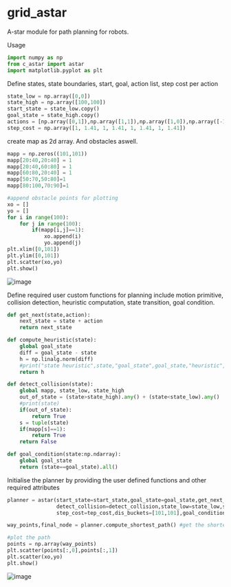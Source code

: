 # grid_astar
A-star module for path planning for robots.

Usage
```python
import numpy as np
from c_astar import astar
import matplotlib.pyplot as plt
```
Define states, state boundaries, start, goal, action list, step cost per action
```python
state_low = np.array([0,0])
state_high = np.array([100,100])
start_state = state_low.copy()
goal_state = state_high.copy()
actions = [np.array([0,1]),np.array([1,1]),np.array([1,0]),np.array([-1,1]),np.array([-1,0]),np.array([-1,-1]),np.array([0,-1]),np.array([1,-1])] #list of actions
step_cost = np.array([1, 1.41, 1, 1.41, 1, 1.41, 1, 1.41])

```
create map as 2d array. And obstacles aswell.
```python
mapp = np.zeros((101,101)) 
mapp[20:40,20:40] = 1
mapp[20:40,60:80] = 1
mapp[60:80,20:40] = 1
mapp[50:70,50:80]=1
mapp[80:100,70:90]=1

#append obstacle points for plotting
xo = []
yo = []
for i in range(100):
    for j in range(100):
        if(mapp[i,j]==1):
            xo.append(i)
            yo.append(j)
plt.xlim([0,101])
plt.ylim([0,101])
plt.scatter(xo,yo)
plt.show()
```

![image](https://user-images.githubusercontent.com/70949901/132097970-4592a087-64e9-4f54-91db-2b6b9bc7e262.png)

Define required user custom functions for planning include motion primitive,
collision detection, heuristic computation, state transition, goal condition.

```python
def get_next(state,action):
    next_state = state + action
    return next_state

def compute_heuristic(state):
    global goal_state
    diff = goal_state - state
    h = np.linalg.norm(diff)
    #print("state heuristic",state,"goal_state",goal_state,"heuristic",h)
    return h

def detect_collision(state):
    global mapp, state_low, state_high
    out_of_state = (state>state_high).any() + (state<state_low).any()
    #print(state)
    if(out_of_state):
        return True
    s = tuple(state)
    if(mapp[s]==1):
        return True
    return False    

def goal_condition(state:np.ndarray):
    global goal_state
    return (state==goal_state).all()

```

Initialise the planner by providing the user defined functions and other required attributes
```python
planner = astar(start_state=start_state,goal_state=goal_state,get_next_state=get_next,compute_heuristic=compute_heuristic,
                detect_collision=detect_collision,state_low=state_low,state_high=state_high,action_list=actions,
                step_cost=tep_cost,dis_buckets=[101,101],goal_condition=goal_condition)   

way_points,final_node = planner.compute_shortest_path() #get the shortest path

#plot the path
points = np.array(way_points)
plt.scatter(points[:,0],points[:,1])
plt.scatter(xo,yo)
plt.show()
```
![image](https://user-images.githubusercontent.com/70949901/132098087-007039e1-31ee-41ee-8e08-e154a83cc28d.png)




